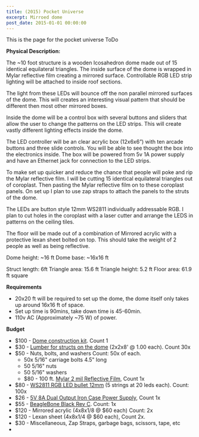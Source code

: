 ```yaml
---
title: (2015) Pocket Universe 
excerpt: Mirroed dome
post_date: 2015-01-01 00:00:00
---
```


This is the page for the pocket universe
ToDo

**Physical Description:**

The ~10 foot structure is a wooden Icosahedron dome made out of 15 identical equilateral triangles. The inside surface of the dome is wrapped in Mylar reflective film creating a mirrored surface. Controllable RGB LED strip lighting will be attached to inside roof sections.

The light from these LEDs will bounce off the non parallel mirrored surfaces of the dome. This will creates an interesting visual pattern that should be different then most other mirrored boxes.

Inside the dome will be a control box with several buttons and sliders that allow the user to change the patterns on the LED strips. This will create vastly different lighting effects inside the dome.

The LED controller will be an clear acrylic box (12x6x6”) with ten arcade buttons and three slide controls. You will be able to see thought the box into the electronics inside. The box will be powered from 5v 1A power supply and have an Ethernet jack for connection to the LED strips.

To make set up quicker and reduce the chance that people will poke and rip the Mylar reflective film. I will be cutting 15 identical equilateral triangles out of coroplast. Then  pasting the Mylar reflective film on to these coroplast panels. On set up I plan to use zap straps to attach the panels to the struts of the dome.

The LEDs are button style 12mm WS2811 individually addressable RGB. I plan to cut holes in the coroplast with a laser cutter and arrange the LEDS in patterns on the ceiling tiles.

The floor will be made out of a combination of Mirrored acrylic with a protective lexan sheet bolted on top. This should take the weight of 2 people as well as being reflective.

Dome height: ~16 ft
Dome base: ~16x16 ft

Struct length: 6ft
Triangle area: 15.6 ft
Triangle height: 5.2 ft
Floor area: 61.9 ft square

**Requirements**

- 20x20 ft will be required to set up the dome, the dome itself only takes up around 16x16 ft of space.
- Set up time is 90mins, take down time is 45-60min.
- 110v AC (Approximately ~75 W) of power.

**Budget**

- $100 - [Dome construction kit](http://www.strombergschickens.com/prod_detail_list/Starplate-Dome-Kit). Count 1
- $30 - [Lumber for structs on the dome](http://www.homedepot.ca/product/2x2x8-framing-lumber/954339) (2x2x8' @ 1.00 each). Count 30x
- $50 - Nuts, bolts, and washers Count: 50x of each.  
  - 50x 5/16" carriage bolts 4.5" long
  - 50 5/16" nuts
  - 50 5/16" washers
  - $80 - 100 ft. [Mylar 2 mil Reflective Film](http://www.homedepot.com/p/Viagrow-100-ft-Mylar-2-mil-Reflective-Film-VMY150/202985199), Count 1x
- $80 - [WS2811 RGB LED bullet 12mm](http://www.alibaba.com/product-detail/WS2811-Pixel-Addressable-RGB-Lighting-Decoration_1722595688.html) (5 strings at 20 leds each). Count: 100x  
- $26 - [5V 8A Dual Output Iron Case Power Supply](http://www.dx.com/p/t60-5-12-12v-5a-5v-8a-dual-output-iron-case-power-supply-245113#.VEDH5PldV8E), Count 1x
- $55 - [BeagleBone Black Rev C](http://www.adafruit.com/product/1996). Count: 1x
- $120 - Mirrored acrylic (4x8x1/8 @ $60 each) Count: 2x
- $120 - Lexan sheet (4x8x1/4 @ $60 each), Count 2x.
- $30 - Miscellaneous, Zap Straps, garbage bags, scissors, tape, etc
- 
